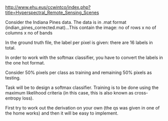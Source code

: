 http://www.ehu.eus/ccwintco/index.php?title=Hyperspectral_Remote_Sensing_Scenes

Consider the Indiana Pines data. The data is in .mat format (indian_pines_corrected.mat)...This contain the image: no of rows x no of columns x no of bands

In the ground truth file, the label per pixel is given: there are 16 labels in total.

In order to work with the softmax classifier, you have to convert the labels in the one hot format.

Consider 50% pixels per class as training and remaining 50% pixels as testing.

Task will be to design a softmax classifier. Training is to be done using the maximum likelihood criteria (in this case, this is also known as cross-entropy loss).

First try to work out the derivation on your own (the qs was given in one of the home works) and then it will be easy to implement.